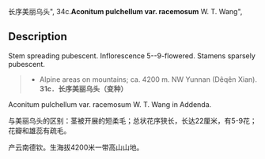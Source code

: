 长序美丽乌头",
34c.**Aconitum pulchellum var. racemosum** W. T. Wang",

## Description
Stem spreading pubescent. Inflorescence 5--9-flowered. Stamens sparsely pubescent.

> * Alpine areas on mountains; ca. 4200 m. NW Yunnan (Dêqên Xian).
**31c．长序美丽乌头（变种）**

Aconitum pulchellum var. racemosum W. T. Wang in Addenda.

与美丽乌头的区别：茎被开展的短柔毛；总状花序狭长，长达22厘米，有5-9花；花瓣和雄蕊有疏毛。

产云南德钦。生海拔4200米一带高山山地。

